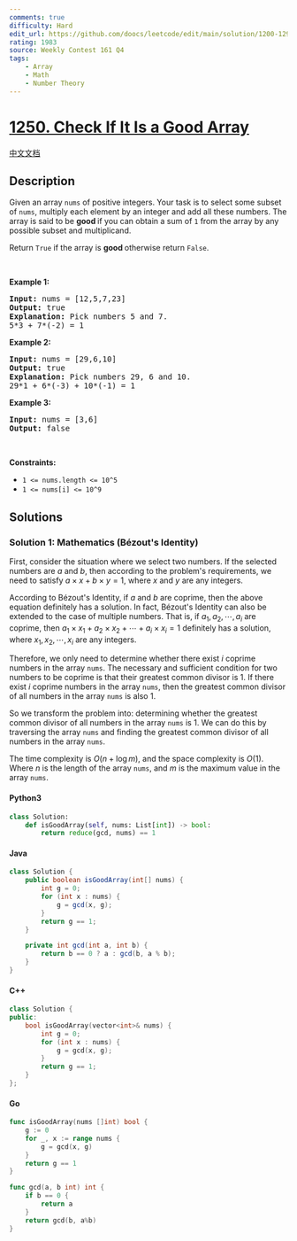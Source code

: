 ```yaml
---
comments: true
difficulty: Hard
edit_url: https://github.com/doocs/leetcode/edit/main/solution/1200-1299/1250.Check%20If%20It%20Is%20a%20Good%20Array/README_EN.md
rating: 1983
source: Weekly Contest 161 Q4
tags:
    - Array
    - Math
    - Number Theory
---
```


<!-- problem:start -->

# [1250. Check If It Is a Good Array](https://leetcode.com/problems/check-if-it-is-a-good-array)

[中文文档](/solution/1200-1299/1250.Check%20If%20It%20Is%20a%20Good%20Array/README.md)

## Description

<!-- description:start -->

<p>Given an array <code>nums</code> of&nbsp;positive integers. Your task is to select some subset of <code>nums</code>, multiply each element by an integer and add all these numbers.&nbsp;The array is said to be&nbsp;<strong>good&nbsp;</strong>if you can obtain a sum of&nbsp;<code>1</code>&nbsp;from the array by any possible subset and multiplicand.</p>

<p>Return&nbsp;<code>True</code>&nbsp;if the array is <strong>good&nbsp;</strong>otherwise&nbsp;return&nbsp;<code>False</code>.</p>

<p>&nbsp;</p>
<p><strong class="example">Example 1:</strong></p>

<pre>
<strong>Input:</strong> nums = [12,5,7,23]
<strong>Output:</strong> true
<strong>Explanation:</strong> Pick numbers 5 and 7.
5*3 + 7*(-2) = 1
</pre>

<p><strong class="example">Example 2:</strong></p>

<pre>
<strong>Input:</strong> nums = [29,6,10]
<strong>Output:</strong> true
<strong>Explanation:</strong> Pick numbers 29, 6 and 10.
29*1 + 6*(-3) + 10*(-1) = 1
</pre>

<p><strong class="example">Example 3:</strong></p>

<pre>
<strong>Input:</strong> nums = [3,6]
<strong>Output:</strong> false
</pre>

<p>&nbsp;</p>
<p><strong>Constraints:</strong></p>

<ul>
	<li><code>1 &lt;= nums.length &lt;= 10^5</code></li>
	<li><code>1 &lt;= nums[i] &lt;= 10^9</code></li>
</ul>

<!-- description:end -->

## Solutions

<!-- solution:start -->

### Solution 1: Mathematics (Bézout's Identity)

First, consider the situation where we select two numbers. If the selected numbers are $a$ and $b$, then according to the problem's requirements, we need to satisfy $a \times x + b \times y = 1$, where $x$ and $y$ are any integers.

According to Bézout's Identity, if $a$ and $b$ are coprime, then the above equation definitely has a solution. In fact, Bézout's Identity can also be extended to the case of multiple numbers. That is, if $a_1, a_2, \cdots, a_i$ are coprime, then $a_1 \times x_1 + a_2 \times x_2 + \cdots + a_i \times x_i = 1$ definitely has a solution, where $x_1, x_2, \cdots, x_i$ are any integers.

Therefore, we only need to determine whether there exist $i$ coprime numbers in the array `nums`. The necessary and sufficient condition for two numbers to be coprime is that their greatest common divisor is $1$. If there exist $i$ coprime numbers in the array `nums`, then the greatest common divisor of all numbers in the array `nums` is also $1$.

So we transform the problem into: determining whether the greatest common divisor of all numbers in the array `nums` is $1$. We can do this by traversing the array `nums` and finding the greatest common divisor of all numbers in the array `nums`.

The time complexity is $O(n + \log m)$, and the space complexity is $O(1)$. Where $n$ is the length of the array `nums`, and $m$ is the maximum value in the array `nums`.

<!-- tabs:start -->

#### Python3

```python
class Solution:
    def isGoodArray(self, nums: List[int]) -> bool:
        return reduce(gcd, nums) == 1
```

#### Java

```java
class Solution {
    public boolean isGoodArray(int[] nums) {
        int g = 0;
        for (int x : nums) {
            g = gcd(x, g);
        }
        return g == 1;
    }

    private int gcd(int a, int b) {
        return b == 0 ? a : gcd(b, a % b);
    }
}
```

#### C++

```cpp
class Solution {
public:
    bool isGoodArray(vector<int>& nums) {
        int g = 0;
        for (int x : nums) {
            g = gcd(x, g);
        }
        return g == 1;
    }
};
```

#### Go

```go
func isGoodArray(nums []int) bool {
	g := 0
	for _, x := range nums {
		g = gcd(x, g)
	}
	return g == 1
}

func gcd(a, b int) int {
	if b == 0 {
		return a
	}
	return gcd(b, a%b)
}
```

<!-- tabs:end -->

<!-- solution:end -->

<!-- problem:end -->
